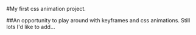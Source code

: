 #My first css animation project.  

##An opportunity to play around with keyframes and css animations. Still lots I'd like to add...